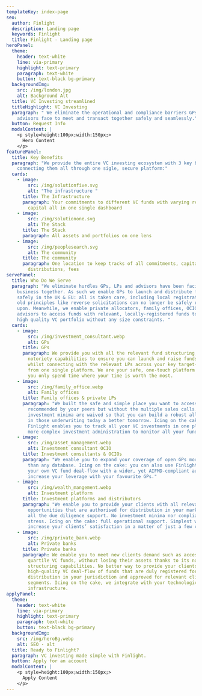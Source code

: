 ```yaml
---
templateKey: index-page
seo:
  author: Finlight
  description: Landing page
  keywords: Finlight
  title: Finlight - Landing page
heroPanel:
  theme:
    header: text-white
    line: via-primary
    highlight: text-primary
    paragraph: text-white
    button: text-black bg-primary
  backgroundImg:
    src: /img/london.jpg
    alt: Background Alt
  title: VC Investing streamlined
  titleHighlight: VC Investing
  paragraph: " We eliminate the operational and compliance barriers GPs, LPs and
    advisors face to meet and transact together safely and seamlessly."
  button: Request Info
  modalContent: |
    <p style=height:100px;width:150px;>
      Hero Content
    </p>
featurePanel:
  title: Key Benefits
  paragraph: "We provide the entire VC investing ecosystem with 3 key benefits by
    connecting them all through one sigle, secure platform:"
  cards:
    - image:
        src: /img/solutionfive.svg
        alt: "The infrastructure "
      title: The Infrastructure
      paragraph: Your commitments to different VC funds with varying records of
        capital all in one single dashboard
    - image:
        src: /img/solutionone.svg
        alt: The Stack
      title: The Stack
      paragraph: All assets and portfolios on one lens
    - image:
        src: /img/peoplesearch.svg
        alt: The community
      title: The community
      paragraph: One location to keep tracks of all commitments, capital calls,
        distributions, fees
servePanel:
  title: Who Do We Serve
  paragraph: "We eliminate hurdles GPs, LPs and advisors have been facing to do
    business together. As such we enable GPs to launch and distribute funds
    safely in the UK & EU: all is taken care, including local registration as
    old principles like reverse solicitations can no longer be safely relied
    upon. Meanwhile, we enable private allocators, family offices, OCIOs and
    advisors to access funds with relevant, locally-registered funds to build
    high quality VC portfolio without any size constraints. "
  cards:
    - image:
        src: /img/investment_consultant.webp
        alt: GPs
      title: GPs
      paragraph: We provide you with all the relevant fund structuring, compliance and
        notoriety capabilities to ensure you can launch and raise funds easily
        whilst connecting with the relevant LPs across your key target-markets
        from one single platform. We are your safe, one-touch platform so that
        you only spend time where your time is worth the most.
    - image:
        src: /img/family_office.webp
        alt: Family offices
      title: Family offices & private LPs
      paragraph: "We built the safe and simple place you want to access quality funds
        recommended by your peers but without the multiple sales calls. All
        investment minima are waived so that you can build a robust allocation
        in those underwriting today a better tomorrow. Icing on the cake,
        Finlight enables you to track all your VC investments in one place: No
        more complex investment administration to monitor all your funds."
    - image:
        src: /img/asset_management.webp
        alt: Investment consultant OCIO
      title: Investment consultants & OCIOs
      paragraph: "We enable you to expand your coverage of open GPs more effectively
        than any database. Icing on the cake: you can also use Finlight to share
        your own VC fund deal-flow with a wider, yet AIFMD-compliant audience to
        increase your leverage with your favourite GPs."
    - image:
        src: /img/wealth_mangement.webp
        alt: Investment platform
      title: Investment platforms and distributors
      paragraph: "We enable you to provide your clients with all relevant VC fund
        opportunities that are authorised for distribution in your market. With
        all the due diligence support. No investment minima nor compliance
        stress. Icing on the cake: full operational support. Simplest way to
        increase your clients’ satisfaction in a matter of just a few clicks!"
    - image:
        src: /img/private_bank.webp
        alt: Private banks
      title: Private banks
      paragraph: We enable you to meet new clients demand such as accessing top
        quartile VC funds, without losing their assets thanks to its note
        structuring capabilities. No better way to provide your clients with a
        high-quality VC deal-flow of funds that are duly registered for
        distribution in your jurisdiction and approved for relevant client
        segments. Icing on the cake, we integrate with your technological
        infrastructure.
applyPanel:
  theme:
    header: text-white
    line: via-primary
    highlight: text-primary
    paragraph: text-white
    button: text-black bg-primary
  backgroundImg:
    src: /img/heroBg.webp
    alt: SEO - alt
  title: Ready to Finlight?
  paragraph: VC investing made simple with Finlight.
  button: Apply for an account
  modalContent: |
    <p style=height:100px;width:150px;>
      Apply Content
    </p>
---
```

